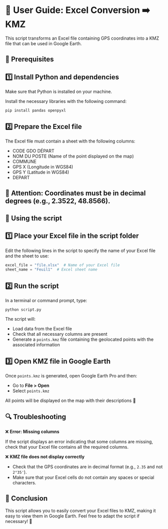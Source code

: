# 📌 User Guide: Excel Conversion ➡️ KMZ

This script transforms an Excel file containing GPS coordinates into a KMZ file that can be used in Google Earth.

## 📂 Prerequisites

## 1️⃣ Install Python and dependencies

Make sure that Python is installed on your machine.

Install the necessary libraries with the following command:

`pip install pandas openpyxl`

## 2️⃣ Prepare the Excel file

The Excel file must contain a sheet with the following columns:

- CODE GDO DÉPART
- NOM DU POSTE (Name of the point displayed on the map)
- COMMUNE
- GPS X (Longitude in WGS84)
- GPS Y (Latitude in WGS84)
- DEPART

## 🛑 Attention: Coordinates must be in decimal degrees (e.g., 2.3522, 48.8566).

## 🚀 Using the script

## 1️⃣ Place your Excel file in the script folder

Edit the following lines in the script to specify the name of your Excel file and the sheet to use:

```python
excel_file = "file.xlsx"  # Name of your Excel file
sheet_name = "Feuil1"  # Excel sheet name
```

## 2️⃣ Run the script

In a terminal or command prompt, type:

`python script.py`

The script will:

- Load data from the Excel file
- Check that all necessary columns are present
- Generate a `points.kmz` file containing the geolocated points with the associated information

## 3️⃣ Open KMZ file in Google Earth

Once `points.kmz` is generated, open Google Earth Pro and then:

- Go to **File > Open**
- Select `points.kmz`

All points will be displayed on the map with their descriptions 🎉

## 🔍 Troubleshooting

❌ **Error: Missing columns**

If the script displays an error indicating that some columns are missing, check that your Excel file contains all the required columns.

❌ **KMZ file does not display correctly**

- Check that the GPS coordinates are in decimal format (e.g., `2.35` and not `2°35'`).
- Make sure that your Excel cells do not contain any spaces or special characters.

## 📌 Conclusion

This script allows you to easily convert your Excel files to KMZ, making it easy to view them in Google Earth. Feel free to adapt the script if necessary! 🚀

